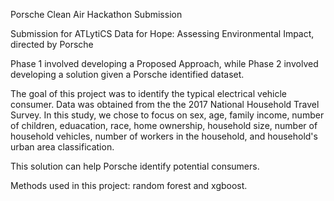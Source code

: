 Porsche Clean Air Hackathon Submission

Submission for ATLytiCS Data for Hope: Assessing Environmental Impact, directed by Porsche

Phase 1 involved developing a Proposed Approach, while Phase 2 involved developing a solution given a Porsche identified dataset.

The goal of this project was to identify the typical electrical vehicle consumer. Data was obtained from the the 2017 National Household Travel Survey. In this study, we chose to focus on sex, age, family income, number of children, eduacation, race, home ownership, household size, number of household vehicles,  number of workers in the household, and household's urban area classification. 

This solution can help Porsche identify potential consumers. 

Methods used in this project: random forest and xgboost.
